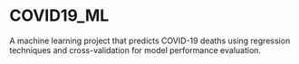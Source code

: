 # COVID19_ML
A machine learning project that predicts COVID-19 deaths using regression techniques and cross-validation for model performance evaluation.
